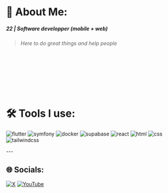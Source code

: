 # 💫 About Me:

##### 22 | Software developper (mobile + web) 
> _Here to do great things and help people_

![<img align="left" src="https://nirzak-streak-stats.vercel.app/?user=adam-nlem&theme=tokyonight&hide_border=false"/>](#)

![<img align="right" src="https://github-readme-stats.vercel.app/api?username=adam-nlem&theme=tokyonight&hide_border=false&include_all_commits=true&count_private=true"/>](#)

![<img align="left" width="700" src="./profile-3d-contrib/profile-green.svg" />]()

![<img align="right" src="https://github-readme-stats.vercel.app/api/top-langs/?username=adam-nlem&theme=tokyonight&hide_border=false&include_all_commits=true&count_private=true&layout=compact" />](#)


# 🛠️ Tools I use:
<p align="left">
<img width="45" height="45" alt="flutter" src="https://cdn.jsdelivr.net/gh/devicons/devicon@latest/icons/flutter/flutter-original.svg" />
<img width="45" height="45" alt="symfony" src="https://cdn.jsdelivr.net/gh/devicons/devicon@latest/icons/symfony/symfony-original-wordmark.svg" />
<img width="45" height="45" alt="docker" src="https://cdn.jsdelivr.net/gh/devicons/devicon@latest/icons/docker/docker-original.svg" />
<img width="45" height="45" alt="supabase" src="https://cdn.jsdelivr.net/gh/devicons/devicon@latest/icons/supabase/supabase-original.svg" />
<img width="45" height="45" alt="react" src="https://cdn.jsdelivr.net/gh/devicons/devicon@latest/icons/react/react-original.svg" />
<img width="45" height="45" alt="html" src="https://cdn.jsdelivr.net/gh/devicons/devicon@latest/icons/html5/html5-original-wordmark.svg" />
<img width="45" height="45" alt="css" src="https://cdn.jsdelivr.net/gh/devicons/devicon@latest/icons/css3/css3-original-wordmark.svg" />
<img width="75" height="75" alt="tailwindcss" src="https://cdn.jsdelivr.net/gh/devicons/devicon@latest/icons/tailwindcss/tailwindcss-original-wordmark.svg" />                                           
</p>
---

## 🌐 Socials:
[![X](https://img.shields.io/badge/X-black.svg?logo=X&logoColor=white)](https://x.com/adam_nlem) [![YouTube](https://img.shields.io/badge/YouTube-%23FF0000.svg?logo=YouTube&logoColor=white)](https://youtube.com/@@Adam_NLEM) 

<!-- Proudly created with GPRM ( https://gprm.itsvg.in ) -->
